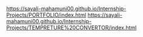 https://sayali-mahamuni00.github.io/Internship-Projects/PORTFOLIO/index.html
https://sayali-mahamuni00.github.io/Internship-Projects/TEMPRETURE%20CONVERTOR/index.html
